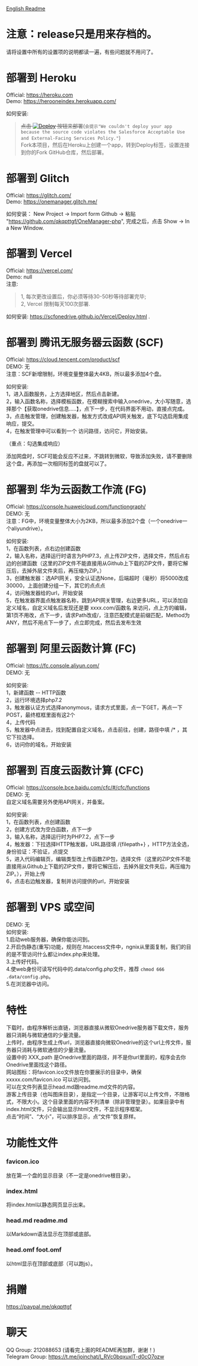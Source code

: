 [English Readme](README_en.md)

# 注意：release只是用来存档的。

请将设置中所有的设置项的说明都读一遍，有些问题就不用问了。  

# 部署到 Heroku  
Official: https://heroku.com  
Demo: https://herooneindex.herokuapp.com/  

如何安装:   
> ~~点击 [![Deploy](https://www.herokucdn.com/deploy/button.svg)](https://heroku.com/deploy) 按钮来部署~~(`会提示"We couldn't deploy your app because the source code violates the Salesforce Acceptable Use and External-Facing Services Policy."`)  
> Fork本项目，然后在Heroku上创建一个app，转到Deploy标签，设置连接到你的Fork GitHub仓库，然后部署。 


# 部署到 Glitch  
Official: https://glitch.com/  
Demo: https://onemanager.glitch.me/  

如何安装： New Project -> Import form Github -> 粘贴 "https://github.com/qkqpttgf/OneManager-php", 完成之后，点击 Show -> In a New Window.  


# 部署到 Vercel  
Official: https://vercel.com/  
Demo: null  
注意: 

> 1, 每次更改设置后，你必须等待30-50秒等待部署完毕;  
> 2, Vercel 限制每天100次部署.  

如何安装: https://scfonedrive.github.io/Vercel/Deploy.html .  


# 部署到 腾讯无服务器云函数 (SCF)
Official: https://cloud.tencent.com/product/scf  
DEMO:  无  
注意：SCF新增限制，环境变量整体最大4KB，所以最多添加4个盘。  

如何安装:  
1，进入函数服务，上方选择地区，然后点击新建。  
2，输入函数名称，选择模板函数，在模糊搜索中输入onedrive，大小写随意，选择那个【获取onedrive信息.....】，点下一步，在代码界面不用动，直接点完成。  
3，点击触发管理，创建触发器，触发方式改成API网关触发，底下勾选启用集成响应，提交。  
4，在触发管理中可以看到一个 访问路径，访问它，开始安装。  

（重点：勾选集成响应）  

添加网盘时，SCF可能会反应不过来，不跳转到微软，导致添加失败，请不要删除这个盘，再添加一次相同标签的盘就可以了。  


# 部署到 华为云函数工作流 (FG)
Official: https://console.huaweicloud.com/functiongraph/  
DEMO:  无  
注意：FG中，环境变量整体大小为2KB，所以最多添加2个盘（一个onedrive一个aliyundrive）。  

如何安装:  
  1，在函数列表，点右边创建函数  
  2，输入名称，选择运行时语言为PHP7.3，点上传ZIP文件，选择文件，然后点右边的创建函数（这里的ZIP文件不能直接用从Github上下载的ZIP文件，要将它解压后，去掉外层文件夹后，再压缩为ZIP。）  
  3，创建触发器：选API网关，安全认证选None，后端超时（毫秒）将5000改成30000，上面创建分组一下，其它的点点点  
  4，访问触发器给的url，开始安装  
  5，在触发器界面点触发器名称，跳到API网关管理，右边更多URL，可以添加自定义域名，自定义域名后发现还是要 xxxx.com/函数名 来访问，点上方的编辑，第1页不用改，点下一步，请求Path改成/，注意匹配模式是前缀匹配，Method为ANY，然后不用点下一步了，点立即完成，然后去发布生效  


# 部署到 阿里云函数计算 (FC)
Official: https://fc.console.aliyun.com/  
DEMO:  无  

如何安装:  
  1，新建函数 -- HTTP函数  
  2，运行环境选择php7.2  
  3，触发器认证方式选择anonymous，请求方式里面，点一下GET，再点一下POST，最终框框里面有这2个  
  4，上传代码  
  5，触发器中点进去，找到配置自定义域名，点击前往，创建，路径中填 /* ，其它下拉选择。  
  6，访问你的域名，开始安装  


# 部署到 百度云函数计算 (CFC)
Official: https://console.bce.baidu.com/cfc/#/cfc/functions  
DEMO:  无  
自定义域名需要另外使用API网关，并备案。  

如何安装:  
  1，在函数列表，点创建函数  
  2，创建方式改为空白函数，点下一步  
  3，输入名称，选择运行时为PHP7.2，点下一步  
  4，触发器：下拉选择HTTP触发器，URL路径填 /{filepath+} ，HTTP方法全选，身份验证：不验证，点提交  
  5，进入代码编辑页，编辑类型改上传函数ZIP包，选择文件（这里的ZIP文件不能直接用从Github上下载的ZIP文件，要将它解压后，去掉外层文件夹后，再压缩为ZIP。），开始上传  
  6，点击右边触发器，复制并访问提供的url，开始安装  


# 部署到 VPS 或空间
DEMO:  无  
如何安装:  
    1.启动web服务器，确保你能访问到。  
    2.开启伪静态(重写)功能，规则在.htaccess文件中，ngnix从里面复制，我们的目的是不管访问什么都让index.php来处理。  
    3.上传好代码。  
    4.使web身份可读写代码中的.data/config.php文件，推荐 `chmod 666 .data/config.php`。  
    5.在浏览器中访问。  


# 特性  
下载时，由程序解析出直链，浏览器直接从微软Onedrive服务器下载文件，服务器只消耗与微软通信的少量流量。  
上传时，由程序生成上传url，浏览器直接向微软Onedrive的这个url上传文件，服务器只消耗与微软通信的少量流量。  
设置中的 XXX_path 是Onedrive里面的路径，并不是你url里面的，程序会去你Onedrive里面找这个路径。  
网站图标：将favicon.ico文件放在你要展示的目录中，确保 xxxxx.com/favicon.ico 可以访问到。  
可以在文件列表显示head.md跟readme.md文件的内容。  
游客上传目录（也叫图床目录），是指定一个目录，让游客可以上传文件，不限格式，不限大小。这个目录里面的内容不列清单（除非管理登录）。如果目录中有index.html文件，只会输出显示html文件，不显示程序框架。  
点击“时间”、“大小”，可以排序显示，点“文件”恢复原样。  

# 功能性文件  
### favicon.ico  
放在第一个盘的显示目录（不一定是onedrive根目录）。  
### index.html  
将index.html以静态网页显示出来。  
### head.md readme.md  
以Markdown语法显示在顶部或底部。  
### head.omf foot.omf  
以html显示在顶部或底部（可以跑js）。  

# 捐赠
https://paypal.me/qkqpttgf  

# 聊天  
QQ Group: 212088653 (请看完上面的README再加群，谢谢！)  
Telegram Group: https://t.me/joinchat/I_RVc0bqxuxlT-d0cO7ozw  
